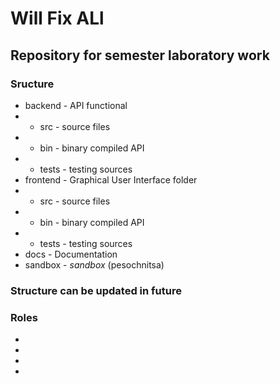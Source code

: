 # Will Fix ALl
## Repository for semester laboratory work
### Sructure 
- backend - API functional
- - src - source files
- - bin - binary compiled API
- - tests - testing sources
- frontend - Graphical User Interface folder 
- - src - source files
- - bin - binary compiled API
- - tests - testing sources
- docs - Documentation
- sandbox - *sandbox* (pesochnitsa)

### Structure can be updated in future

### Roles
-
-
-
-
